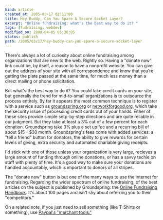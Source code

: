```yaml
---
kind: article
created_at: 2005-03-17 02:11:00
title: Hey Buddy, Can You Spare A Secure Socket Layer?
excerpt: "Online fundraising: what's the best way to do it? "
tags: [fudraising, webdev]
modified_on: 2008-04-05 05:36:05
status: publish 
path: /2005/03/17/hey-buddy-can-you-spare-a-secure-socket-layer
---
```


There's always a lot of curiosity about online fundraising among organizations that are new to the web. Rightly so. Having a "donate now" link could be, by itself, a reason to have a nonprofit website. You can give out the address of your site with all correspondence and know that you're getting the plate passed at the same time, for much less money than a direct mailing or phone solicitation.

But what's the best way to do it? You could take credit cards on your site, but generally the trend for mid-to-small organizations is to outsource the process entirely. By far it appears the most common technique is to register with a service such as <a href="http://www.blogger.com/groundspring.org">groundspring.org</a> or <a href="http://www.blogger.com/networkforgood.org">networkforgood.org</a>, which take the security issue of processing credit cards out of your hands. Either of these sites provide simple setp-by-step directions and are quite reliable in our judgment. But they take at least a 3% cut of a few percent for each donation. Groundspring take 3% plus a set up fee and a recurring bill of about $15 - $30 month. Groundspring's fees come with added services: a "tell a friend" button for donators, the ability to give rewards for certain levels of giving, extra security and automated chariable giving receipts.

I'd stick with one of those unless your organization is very large, recieves a large amount of funding through online donations, or has a savvy techie on staff with plenty of time. It's a good way to make sure your donations are handled accountably, which is important to donors of all stripes.

The "donate now" button is but one of the many ways to use the internet for fundraising. Regarding the wider spectrum of online fundraising, of the best articles on the subject is published by Groundspring: the <a href="http://www.groundspring.org/learningcenter/handbook.cfm">Online Fundraising Handbook</a>. It's about 100 pages and isn't shy about referring you to their "competitors."

On a related note, if you just need to sell something (like T-Shirts or something), use <a href="http://www.paypal.com">Paypal's "merchant tools."</a>